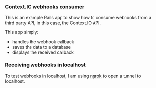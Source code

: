 ### Context.IO webhooks consumer

This is an example Rails app to show how to consume webhooks from a third party API, in this case, the Context.IO API.

This app simply:

* handles the webhook callback
* saves the data to a database
* displays the received callback

### Receiving webhooks in localhost

To test webhooks in localhost, I am using [ngrok](https://ngrok.com/) to open a tunnel to localhost.
